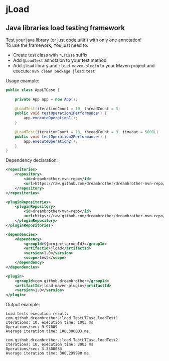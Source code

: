 jLoad
=====
Java libraries load testing framework
-------------------------------------

Test your java library (or just code unit!) with only one annotation!  
To use the framework, You just need to:  
*   Create test class with `*LTCase` suffix
*   Add `@LoadTest` annotaion to your test method
*   Add `jload` library and `jload-maven-plugin` to your Maven project and execute: `mvn clean package jload:test`  

Usage example:
```java
public class AppLTCase {
    
    private App app = new App();
    
    @LoadTest(iterationCount = 10, threadCount = 3)
    public void testOperation1Performance() {
        app.executeOperation1();
    }
        
    @LoadTest(iterationCount = 10, threadCount = 3, timeout = 5000L)
    public void testOperation2Performance() {
        app.executeOperation2();
    }
}
```

Dependency declaration:
```xml
<repositories>
    <repository>
        <id>dreambrother-mvn-repo</id>
        <url>https://raw.github.com/dreambrother/dreambrother-mvn-repo/master/releases</url>
    </repository>
</repositories>

<pluginRepositories>
    <pluginRepository>
        <id>dreambrother-mvn-repo</id>
        <url>https://raw.github.com/dreambrother/dreambrother-mvn-repo/master/releases</url>
    </pluginRepository>
</pluginRepositories>

<dependencies>
    <dependency>
        <groupId>${project.groupId}</groupId>
        <artifactId>jload</artifactId>
        <version>1.0</version>
        <scope>test</scope>
    </dependency>
</dependencies>

<plugin>
    <groupId>com.github.dreambrother</groupId>
    <artifactId>jload-maven-plugin</artifactId>
    <version>1.0</version>
</plugin>
```
Output example:

    Load tests execution result: 
    com.github.dreambrother.jload.TestLTCase.loadTest1
    Iterations: 10, execution time: 1003 ms
    Operations/sec: 9.97009
    Average iteration time: 100.300003 ms.

    com.github.dreambrother.jload.TestLTCase.loadTest2
    Iterations: 10, execution time: 3003 ms
    Operations/sec: 3.3300033
    Average iteration time: 300.299988 ms.
